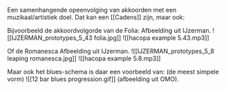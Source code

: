 Een samenhangende opeenvolging van akkoorden met een muzikaal/artistiek doel.
Dat kan een [[Cadens]] zijn, maar ook:

Bijvoorbeeld de akkoordvolgorde van de Folia:
Afbeelding uit IJzerman.
![[IJZERMAN_prototypes_5_43 folia.jpg]]
![[hacopa example 5.43.mp3]]

Of de Romanesca
Afbeelding uit IJzerman.
![[IJZERMAN_prototypes_5_8 leaping romanesca.jpg]]
![[hacopa example 5.8.mp3]]

Maar ook het blues-schema is daar een voorbeeld van:
(de meest simpele vorm)
![[12 bar blues progression.gif]]
(afbeelding uit OMO).

